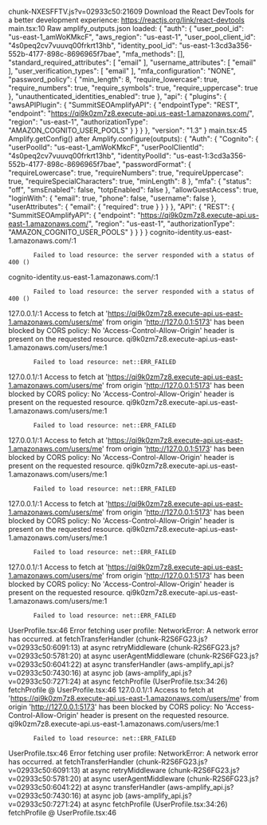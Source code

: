 chunk-NXESFFTV.js?v=02933c50:21609 Download the React DevTools for a better development experience: https://reactjs.org/link/react-devtools
main.tsx:10 Raw amplify_outputs.json loaded: {
  "auth": {
    "user_pool_id": "us-east-1_amWoKMkcF",
    "aws_region": "us-east-1",
    "user_pool_client_id": "4s0peq2cv7vuuvq00frkrt13hb",
    "identity_pool_id": "us-east-1:3cd3a356-552b-4177-898c-8696965f7bae",
    "mfa_methods": [],
    "standard_required_attributes": [
      "email"
    ],
    "username_attributes": [
      "email"
    ],
    "user_verification_types": [
      "email"
    ],
    "mfa_configuration": "NONE",
    "password_policy": {
      "min_length": 8,
      "require_lowercase": true,
      "require_numbers": true,
      "require_symbols": true,
      "require_uppercase": true
    },
    "unauthenticated_identities_enabled": true
  },
  "api": {
    "plugins": {
      "awsAPIPlugin": {
        "SummitSEOAmplifyAPI": {
          "endpointType": "REST",
          "endpoint": "https://qi9k0zm7z8.execute-api.us-east-1.amazonaws.com/",
          "region": "us-east-1",
          "authorizationType": "AMAZON_COGNITO_USER_POOLS"
        }
      }
    }
  },
  "version": "1.3"
}
main.tsx:45 Amplify.getConfig() after Amplify.configure(outputs): {
  "Auth": {
    "Cognito": {
      "userPoolId": "us-east-1_amWoKMkcF",
      "userPoolClientId": "4s0peq2cv7vuuvq00frkrt13hb",
      "identityPoolId": "us-east-1:3cd3a356-552b-4177-898c-8696965f7bae",
      "passwordFormat": {
        "requireLowercase": true,
        "requireNumbers": true,
        "requireUppercase": true,
        "requireSpecialCharacters": true,
        "minLength": 8
      },
      "mfa": {
        "status": "off",
        "smsEnabled": false,
        "totpEnabled": false
      },
      "allowGuestAccess": true,
      "loginWith": {
        "email": true,
        "phone": false,
        "username": false
      },
      "userAttributes": {
        "email": {
          "required": true
        }
      }
    }
  },
  "API": {
    "REST": {
      "SummitSEOAmplifyAPI": {
        "endpoint": "https://qi9k0zm7z8.execute-api.us-east-1.amazonaws.com/",
        "region": "us-east-1",
        "authorizationType": "AMAZON_COGNITO_USER_POOLS"
      }
    }
  }
}
cognito-identity.us-east-1.amazonaws.com/:1 
            
            
           Failed to load resource: the server responded with a status of 400 ()
cognito-identity.us-east-1.amazonaws.com/:1 
            
            
           Failed to load resource: the server responded with a status of 400 ()
127.0.0.1/:1 Access to fetch at 'https://qi9k0zm7z8.execute-api.us-east-1.amazonaws.com/users/me' from origin 'http://127.0.0.1:5173' has been blocked by CORS policy: No 'Access-Control-Allow-Origin' header is present on the requested resource.
qi9k0zm7z8.execute-api.us-east-1.amazonaws.com/users/me:1 
            
            
           Failed to load resource: net::ERR_FAILED
127.0.0.1/:1 Access to fetch at 'https://qi9k0zm7z8.execute-api.us-east-1.amazonaws.com/users/me' from origin 'http://127.0.0.1:5173' has been blocked by CORS policy: No 'Access-Control-Allow-Origin' header is present on the requested resource.
qi9k0zm7z8.execute-api.us-east-1.amazonaws.com/users/me:1 
            
            
           Failed to load resource: net::ERR_FAILED
127.0.0.1/:1 Access to fetch at 'https://qi9k0zm7z8.execute-api.us-east-1.amazonaws.com/users/me' from origin 'http://127.0.0.1:5173' has been blocked by CORS policy: No 'Access-Control-Allow-Origin' header is present on the requested resource.
qi9k0zm7z8.execute-api.us-east-1.amazonaws.com/users/me:1 
            
            
           Failed to load resource: net::ERR_FAILED
127.0.0.1/:1 Access to fetch at 'https://qi9k0zm7z8.execute-api.us-east-1.amazonaws.com/users/me' from origin 'http://127.0.0.1:5173' has been blocked by CORS policy: No 'Access-Control-Allow-Origin' header is present on the requested resource.
qi9k0zm7z8.execute-api.us-east-1.amazonaws.com/users/me:1 
            
            
           Failed to load resource: net::ERR_FAILED
127.0.0.1/:1 Access to fetch at 'https://qi9k0zm7z8.execute-api.us-east-1.amazonaws.com/users/me' from origin 'http://127.0.0.1:5173' has been blocked by CORS policy: No 'Access-Control-Allow-Origin' header is present on the requested resource.
qi9k0zm7z8.execute-api.us-east-1.amazonaws.com/users/me:1 
            
            
           Failed to load resource: net::ERR_FAILED
UserProfile.tsx:46 Error fetching user profile: NetworkError: A network error has occurred.
    at fetchTransferHandler (chunk-R2S6FG23.js?v=02933c50:6091:13)
    at async retryMiddleware (chunk-R2S6FG23.js?v=02933c50:5781:20)
    at async userAgentMiddleware (chunk-R2S6FG23.js?v=02933c50:6041:22)
    at async transferHandler (aws-amplify_api.js?v=02933c50:7430:16)
    at async job (aws-amplify_api.js?v=02933c50:7271:24)
    at async fetchProfile (UserProfile.tsx:34:26)
fetchProfile @ UserProfile.tsx:46
127.0.0.1/:1 Access to fetch at 'https://qi9k0zm7z8.execute-api.us-east-1.amazonaws.com/users/me' from origin 'http://127.0.0.1:5173' has been blocked by CORS policy: No 'Access-Control-Allow-Origin' header is present on the requested resource.
qi9k0zm7z8.execute-api.us-east-1.amazonaws.com/users/me:1 
            
            
           Failed to load resource: net::ERR_FAILED
UserProfile.tsx:46 Error fetching user profile: NetworkError: A network error has occurred.
    at fetchTransferHandler (chunk-R2S6FG23.js?v=02933c50:6091:13)
    at async retryMiddleware (chunk-R2S6FG23.js?v=02933c50:5781:20)
    at async userAgentMiddleware (chunk-R2S6FG23.js?v=02933c50:6041:22)
    at async transferHandler (aws-amplify_api.js?v=02933c50:7430:16)
    at async job (aws-amplify_api.js?v=02933c50:7271:24)
    at async fetchProfile (UserProfile.tsx:34:26)
fetchProfile @ UserProfile.tsx:46
